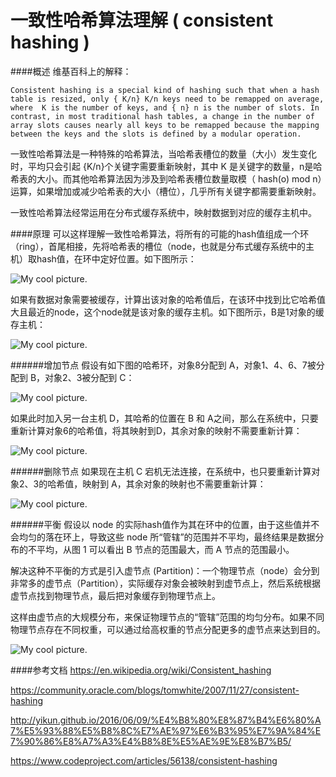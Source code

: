 # 一致性哈希算法理解 ( consistent hashing )

####概述
维基百科上的解释：

	Consistent hashing is a special kind of hashing such that when a hash table is resized, only { K/n} K/n keys need to be remapped on average, where  K is the number of keys, and { n} n is the number of slots. In contrast, in most traditional hash tables, a change in the number of array slots causes nearly all keys to be remapped because the mapping between the keys and the slots is defined by a modular operation.
	
一致性哈希算法是一种特殊的哈希算法，当哈希表槽位的数量（大小）发生变化时，平均只会引起 {K/n}个关键字需要重新映射，其中 K 是关键字的数量，n是哈希表的大小。而其他哈希算法因为涉及到哈希表槽位数量取模（ hash(o) mod n）运算，如果增加或减少哈希表的大小（槽位），几乎所有关键字都需要重新映射。


一致性哈希算法经常运用在分布式缓存系统中，映射数据到对应的缓存主机中。

####原理
可以这样理解一致性哈希算法，将所有的可能的hash值组成一个环（ring），首尾相接，先将哈希表的槽位（node，也就是分布式缓存系统中的主机）取hash值，在环中定好位置。如下图所示：

![My cool picture](http://upload-images.jianshu.io/upload_images/4417484-c4c5472d135c2823.jpg?imageMogr2/auto-orient/strip%7CimageView2/2/w/1240).

如果有数据对象需要被缓存，计算出该对象的哈希值后，在该环中找到比它哈希值大且最近的node，这个node就是该对象的缓存主机。如下图所示，B是1对象的缓存主机：

![My cool picture](http://upload-images.jianshu.io/upload_images/4417484-12fd36f1f10024ca.jpg?imageMogr2/auto-orient/strip%7CimageView2/2/w/1240).


######增加节点
假设有如下图的哈希环，对象8分配到 A，对象1、4、6、7被分配到 B，对象2、3被分配到 C：

![My cool picture](http://upload-images.jianshu.io/upload_images/4417484-cd68df2eefa01f49.jpg?imageMogr2/auto-orient/strip%7CimageView2/2/w/1240).

如果此时加入另一台主机 D，其哈希的位置在 B 和 A之间，那么在系统中，只要重新计算对象6的哈希值，将其映射到D，其余对象的映射不需要重新计算：

![My cool picture](http://upload-images.jianshu.io/upload_images/4417484-aee75e2000d50249.png?imageMogr2/auto-orient/strip%7CimageView2/2/w/1240).


######删除节点
如果现在主机 C 宕机无法连接，在系统中，也只要重新计算对象2、3的哈希值，映射到 A，其余对象的映射也不需要重新计算：

![My cool picture](http://oepiu0s1i.bkt.clouddn.com/delete_c.png).


######平衡
假设以 node 的实际hash值作为其在环中的位置，由于这些值并不会均匀的落在环上，导致这些 node 所“管辖”的范围并不平均，最终结果是数据分布的不平均，从图 1 可以看出 B 节点的范围最大，而 A 节点的范围最小。

解决这种不平衡的方式是引入虚节点 (Partition)：一个物理节点（node）会分到非常多的虚节点（Partition），实际缓存对象会被映射到虚节点上，然后系统根据虚节点找到物理节点，最后把对象缓存到物理节点上。

这样由虚节点的大规模分布，来保证物理节点的“管辖”范围的均匀分布。如果不同物理节点存在不同权重，可以通过给高权重的节点分配更多的虚节点来达到目的。

![My cool picture](http://upload-images.jianshu.io/upload_images/4417484-82d36370042ca0cd.png?imageMogr2/auto-orient/strip%7CimageView2/2/w/1240).


####参考文档
https://en.wikipedia.org/wiki/Consistent_hashing

https://community.oracle.com/blogs/tomwhite/2007/11/27/consistent-hashing

http://yikun.github.io/2016/06/09/%E4%B8%80%E8%87%B4%E6%80%A7%E5%93%88%E5%B8%8C%E7%AE%97%E6%B3%95%E7%9A%84%E7%90%86%E8%A7%A3%E4%B8%8E%E5%AE%9E%E8%B7%B5/

https://www.codeproject.com/articles/56138/consistent-hashing




